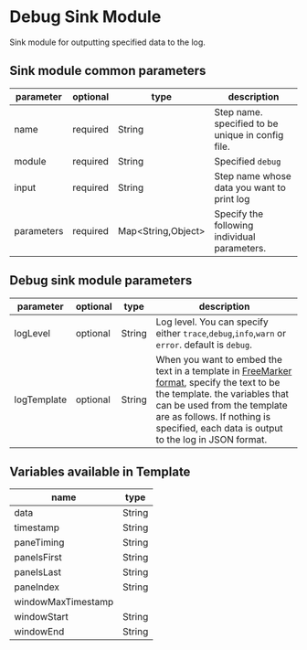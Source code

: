 # Debug Sink Module

Sink module for outputting specified data to the log.

## Sink module common parameters

| parameter | optional | type | description |
| --- | --- | --- | --- |
| name | required | String | Step name. specified to be unique in config file. |
| module | required | String | Specified `debug` |
| input | required | String | Step name whose data you want to print log |
| parameters | required | Map<String,Object\> | Specify the following individual parameters. |

## Debug sink module parameters

| parameter | optional | type | description |
| --- | --- | --- | --- |
| logLevel | optional | String | Log level. You can specify either `trace`,`debug`,`info`,`warn` or `error`. default is `debug`.  |
| logTemplate | optional | String | When you want to embed the text in a template in [FreeMarker format](https://freemarker.apache.org/), specify the text to be the template. the variables that can be used from the template are as follows. If nothing is specified, each data is output to the log in JSON format. |

## Variables available in Template

| name | type |
| --- | --- |
| data | String |
| timestamp | String |
| paneTiming | String |
| paneIsFirst | String |
| paneIsLast | String |
| paneIndex | String |
| windowMaxTimestamp |
| windowStart | String |
| windowEnd | String |
